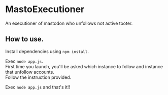 # MastoExecutioner

An executioner of mastodon who unfollows not active tooter.

## How to use.
Install dependencies using `npm install`.

Exec `node app.js`.  
First time you launch, you'll be asked which instance to follow and instance that unfollow accounts.  
Follow the instruction provided.  

Exec `node app.js` and that's it!!